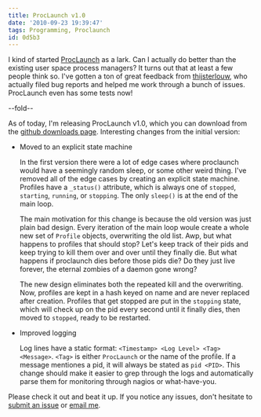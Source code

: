 ```yaml
---
title: ProcLaunch v1.0
date: '2010-09-23 19:39:47'
tags: Programming, Proclaunch
id: 0d5b3
---
```


I kind of started [ProcLaunch][] as a lark. Can I actually do better than the existing user space process managers? It turns out that at least a few people think so. I've gotten a ton of great feedback from [thijsterlouw](http://github.com/thijsterlouw), who actually filed bug reports and helped me work through a bunch of issues. ProcLaunch even has some tests now!

--fold--

As of today, I'm releasing ProcLaunch v1.0, which you can download from the [github downloads page][]. Interesting changes from the initial version:

* Moved to an explicit state machine

    In the first version there were a lot of edge cases where proclaunch would have a seemingly random sleep, or some other weird thing. I've removed all of the edge cases by creating an explicit state machine. Profiles have a `_status()` attribute, which is always one of `stopped`, `starting`, `running`, or `stopping`. The only `sleep()` is at the end of the main loop.

    The main motivation for this change is because the old version was just plain bad design. Every iteration of the main loop woule create a whole new set of `Profile` objects, overwriting the old list. Awp, but what happens to profiles that should stop? Let's keep track of their pids and keep trying to kill them over and over until they finally die. But what happens if proclaunch dies before those pids die? Do they just live forever, the eternal zombies of a daemon gone wrong?

    The new design eliminates both the repeated kill and the overwriting. Now, profiles are kept in a hash keyed on name and are never replaced after creation. Profiles that get stopped are put in the `stopping` state, which will check up on the pid every second until it finally dies, then moved to `stopped`, ready to be restarted.

* Improved logging

    Log lines have a static format: `<Timestamp> <Log Level> <Tag> <Message>`. `<Tag>` is either `ProcLaunch` or the name of the profile. If a message mentiones a pid, it will always be stated as `pid <PID>`. This change should make it easier to grep through the logs and automatically parse them for monitoring through nagios or what-have-you. 

Please check it out and beat it up. If you notice any issues, don't hesitate to [submit an issue][proclaunch issues] or [email me](mailto:pete@bugsplat.info).

[ProcLaunch]: http://github.com/peterkeen/proclaunch
[github downloads page]: http://github.com/peterkeen/proclaunch/downloads
[proclaunch issues]: http://github.com/peterkeen/proclaunch/issues
